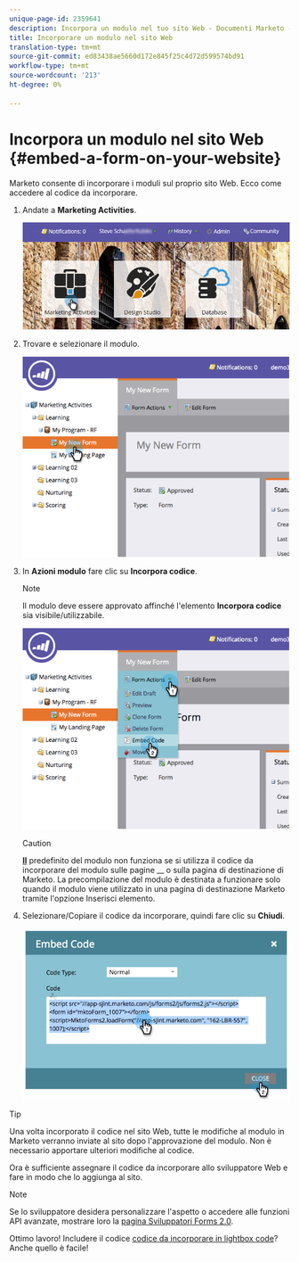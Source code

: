 ```yaml
---
unique-page-id: 2359641
description: Incorpora un modulo nel tuo sito Web - Documenti Marketo - Documentazione del prodotto
title: Incorporare un modulo nel sito Web
translation-type: tm+mt
source-git-commit: ed83438ae5660d172e845f25c4d72d599574bd91
workflow-type: tm+mt
source-wordcount: '213'
ht-degree: 0%

---
```



# Incorpora un modulo nel sito Web {#embed-a-form-on-your-website}

Marketo consente di incorporare i moduli sul proprio sito Web. Ecco come accedere al codice da incorporare.

1. Andate a **Marketing Activities**.

   ![](assets/login-marketing-activities-4.png)

1. Trovare e selezionare il modulo.

   ![](assets/image2014-9-15-12-3a12-3a14.png)

1. In **Azioni modulo** fare clic su **Incorpora codice**.

   >[!NOTE]
   >
   >Il modulo deve essere approvato affinché l&#39;elemento **Incorpora codice** sia visibile/utilizzabile.

   ![](assets/image2014-9-15-12-3a12-3a20.png)

   >[!CAUTION]
   >
   >**[Il](/help/marketo/product-docs/administration/settings/edit-landing-page-settings.md)** predefinito del modulo non funziona se si utilizza il codice da incorporare del modulo sulle pagine  __ o sulla pagina di destinazione di Marketo. La precompilazione del modulo è destinata a funzionare solo quando il modulo viene utilizzato in una pagina di destinazione Marketo tramite l&#39;opzione Inserisci elemento.

1. Selezionare/Copiare il codice da incorporare, quindi fare clic su **Chiudi**.

   ![](assets/image2014-9-15-12-3a12-3a31.png)

>[!TIP]
>
>Una volta incorporato il codice nel sito Web, tutte le modifiche al modulo in Marketo verranno inviate al sito dopo l&#39;approvazione del modulo. Non è necessario apportare ulteriori modifiche al codice.

Ora è sufficiente assegnare il codice da incorporare allo sviluppatore Web e fare in modo che lo aggiunga al sito.

>[!NOTE]
>
>Se lo sviluppatore desidera personalizzare l&#39;aspetto o accedere alle funzioni API avanzate, mostrare loro la [pagina Sviluppatori Forms 2.0](https://developers.marketo.com/documentation/websites/forms-2-0/).

Ottimo lavoro! Includere il codice [codice da incorporare in lightbox code](/help/marketo/product-docs/demand-generation/forms/form-actions/use-a-form-in-a-lightbox.md)? Anche quello è facile!

